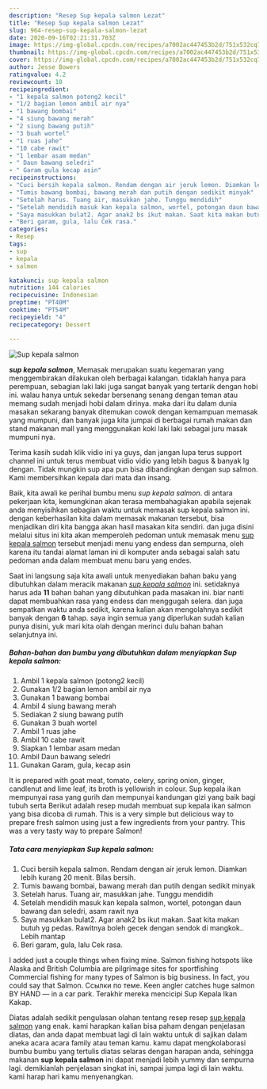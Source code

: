 ```yaml
---
description: "Resep Sup kepala salmon Lezat"
title: "Resep Sup kepala salmon Lezat"
slug: 964-resep-sup-kepala-salmon-lezat
date: 2020-09-16T02:21:31.703Z
image: https://img-global.cpcdn.com/recipes/a7002ac447453b2d/751x532cq70/sup-kepala-salmon-foto-resep-utama.jpg
thumbnail: https://img-global.cpcdn.com/recipes/a7002ac447453b2d/751x532cq70/sup-kepala-salmon-foto-resep-utama.jpg
cover: https://img-global.cpcdn.com/recipes/a7002ac447453b2d/751x532cq70/sup-kepala-salmon-foto-resep-utama.jpg
author: Jesse Bowers
ratingvalue: 4.2
reviewcount: 10
recipeingredient:
- "1 kepala salmon potong2 kecil"
- "1/2 bagian lemon ambil air nya"
- "1 bawang bombai"
- "4 siung bawang merah"
- "2 siung bawang putih"
- "3 buah wortel"
- "1 ruas jahe"
- "10 cabe rawit"
- "1 lembar asam medan"
- " Daun bawang seledri"
- " Garam gula kecap asin"
recipeinstructions:
- "Cuci bersih kepala salmon. Rendam dengan air jeruk lemon. Diamkan lebih kurang 20 menit. Bilas bersih."
- "Tumis bawang bombai, bawang merah dan putih dengan sedikit minyak"
- "Setelah harus. Tuang air, masukkan jahe. Tunggu mendidih"
- "Setelah mendidih masuk kan kepala salmon, wortel, potongan daun bawang dan seledri, asam rawit nya"
- "Saya masukkan bulat2. Agar anak2 bs ikut makan. Saat kita makan butuh yg pedas. Rawitnya boleh gecek dengan sendok di mangkok.. Lebih mantap"
- "Beri garam, gula, lalu Cek rasa."
categories:
- Resep
tags:
- sup
- kepala
- salmon

katakunci: sup kepala salmon 
nutrition: 144 calories
recipecuisine: Indonesian
preptime: "PT40M"
cooktime: "PT54M"
recipeyield: "4"
recipecategory: Dessert

---
```



![Sup kepala salmon](https://img-global.cpcdn.com/recipes/a7002ac447453b2d/751x532cq70/sup-kepala-salmon-foto-resep-utama.jpg)

<b><i>sup kepala salmon</i></b>, Memasak merupakan suatu kegemaran yang menggembirakan dilakukan oleh berbagai kalangan. tidaklah hanya para perempuan, sebagian laki laki juga sangat banyak yang tertarik dengan hobi ini. walau hanya untuk sekedar bersenang senang dengan teman atau memang sudah menjadi hobi dalam dirinya. maka dari itu dalam dunia masakan sekarang banyak ditemukan cowok dengan kemampuan memasak yang mumpuni, dan banyak juga kita jumpai di berbagai rumah makan dan stand makanan mall yang menggunakan koki laki laki sebagai juru masak mumpuni nya.

Terima kasih sudah klik vidio ini ya guys, dan jangan lupa terus support channel ini untuk terus membuat vidio vidio yang lebih bagus &amp; banyak lg dengan. Tidak mungkin sup apa pun bisa dibandingkan dengan sup salmon. Kami membersihkan kepala dari mata dan insang.

Baik, kita awali ke perihal bumbu menu <i>sup kepala salmon</i>. di antara pekerjaan kita, kemungkinan akan terasa membahagiakan apabila sejenak anda menyisihkan sebagian waktu untuk memasak sup kepala salmon ini. dengan keberhasilan kita dalam memasak makanan tersebut, bisa menjadikan diri kita bangga akan hasil masakan kita sendiri. dan juga disini melalui situs ini kita akan memperoleh pedoman untuk memasak menu <u>sup kepala salmon</u> tersebut menjadi menu yang endess dan sempurna, oleh karena itu tandai alamat laman ini di komputer anda sebagai salah satu pedoman anda dalam membuat menu baru yang endes.


Saat ini langsung saja kita awali untuk menyediakan bahan baku yang dibutuhkan dalam meracik makanan <u><i>sup kepala salmon</i></u> ini. setidaknya harus ada <b>11</b> bahan bahan yang dibutuhkan pada masakan ini. biar nanti dapat membuahkan rasa yang endess dan menggugah selera. dan juga sempatkan waktu anda sedikit, karena kalian akan mengolahnya sedikit banyak dengan <b>6</b> tahap. saya ingin semua yang diperlukan sudah kalian punya disini, yuk mari kita olah dengan merinci dulu bahan bahan selanjutnya ini.

<!--inarticleads1-->

##### Bahan-bahan dan bumbu yang dibutuhkan dalam menyiapkan Sup kepala salmon:

1. Ambil 1 kepala salmon (potong2 kecil)
1. Gunakan 1/2 bagian lemon ambil air nya
1. Gunakan 1 bawang bombai
1. Ambil 4 siung bawang merah
1. Sediakan 2 siung bawang putih
1. Gunakan 3 buah wortel
1. Ambil 1 ruas jahe
1. Ambil 10 cabe rawit
1. Siapkan 1 lembar asam medan
1. Ambil  Daun bawang seledri
1. Gunakan  Garam, gula, kecap asin


It is prepared with goat meat, tomato, celery, spring onion, ginger, candlenut and lime leaf, its broth is yellowish in colour. Sup kepala ikan mempunyai rasa yang gurih dan mempunyai kandungan gizi yang baik bagi tubuh serta Berikut adalah resep mudah membuat sup kepala ikan salmon yang bisa dicoba di rumah. This is a very simple but delicious way to prepare fresh salmon using just a few ingredients from your pantry. This was a very tasty way to prepare Salmon! 

<!--inarticleads2-->

##### Tata cara menyiapkan Sup kepala salmon:

1. Cuci bersih kepala salmon. Rendam dengan air jeruk lemon. Diamkan lebih kurang 20 menit. Bilas bersih.
1. Tumis bawang bombai, bawang merah dan putih dengan sedikit minyak
1. Setelah harus. Tuang air, masukkan jahe. Tunggu mendidih
1. Setelah mendidih masuk kan kepala salmon, wortel, potongan daun bawang dan seledri, asam rawit nya
1. Saya masukkan bulat2. Agar anak2 bs ikut makan. Saat kita makan butuh yg pedas. Rawitnya boleh gecek dengan sendok di mangkok.. Lebih mantap
1. Beri garam, gula, lalu Cek rasa.


I added just a couple things when fixing mine. Salmon fishing hotspots like Alaska and British Columbia are pilgrimage sites for sportfishing Commercial fishing for many types of Salmon is big business. In fact, you could say that Salmon. Ссылки по теме. Keen angler catches huge salmon BY HAND — in a car park. Terakhir mereka mencicipi Sup Kepala Ikan Kakap. 

Diatas adalah sedikit pengulasan olahan tentang resep resep <u>sup kepala salmon</u> yang enak. kami harapkan kalian bisa paham dengan penjelasan diatas, dan anda dapat membuat lagi di lain waktu untuk di sajikan dalam aneka acara acara family atau teman kamu. kamu dapat mengkolaborasi bumbu bumbu yang tertulis diatas selaras dengan harapan anda, sehingga makanan <b>sup kepala salmon</b> ini dapat menjadi lebih yummy dan sempurna lagi. demikianlah penjelasan singkat ini, sampai jumpa lagi di lain waktu. kami harap hari kamu menyenangkan.
